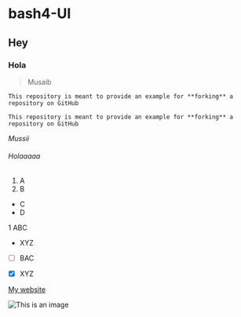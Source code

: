 # bash4-UI

## Hey

### Hola

> Musaib <br />

 `This repository is meant to provide an example for **forking** a repository on GitHub`
 
  ```This repository is meant to provide an example for **forking** a repository on GitHub```
 
_Mussii_

###### Holaaaaa

1. A
2. B

- C
- D

1 ABC
  - XYZ

- [ ] BAC
- [x] XYZ 


[My website](https://github.com/Testing721)

![This is an image](https://myoctocat.com/assets/images/base-octocat.svg)
